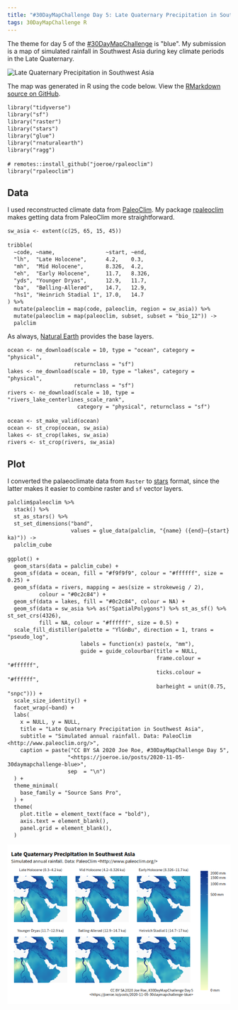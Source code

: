 ```yaml
---
title: "#30DayMapChallenge Day 5: Late Quaternary Precipitation in Southwest Asia"
tags: 30DayMapChallenge R
---
```


The theme for day 5 of the
[\#30DayMapChallenge](/2020/10/31/30daymapchallenge)
is "blue". My submission is a map of simulated rainfall in Southwest
Asia during key climate periods in the Late Quaternary.

![Late Quaternary Precipitation in Southwest
Asia](/assets/30daymapchallenge2020/05-blue.png)

The map was generated in R using the code below. View the [RMarkdown
source on
GitHub](https://github.com/joeroe/joeroe.github.io/blob/master/_posts/2020-11-05-30daymapchallenge-blue.Rmd).

``` {.r}
library("tidyverse")
library("sf")
library("raster")
library("stars")
library("glue")
library("rnaturalearth")
library("ragg")

# remotes::install_github("joeroe/rpaleoclim")
library("rpaleoclim")
```

Data
----

I used reconstructed climate data from
[PaleoClim](http://www.paleoclim.org/). My package
[rpaleoclim](https://github.com/joeroe/rpaleoclim) makes getting data
from PaleoClim more straightforward.

``` {.r}
sw_asia <- extent(c(25, 65, 15, 45))

tribble(
  ~code, ~name,                ~start, ~end,
  "lh",  "Late Holocene",      4.2,    0.3,
  "mh",  "Mid Holocene",       8.326,  4.2,
  "eh",  "Early Holocene",     11.7,   8.326,
  "yds", "Younger Dryas",      12.9,   11.7,
  "ba",  "Bølling-Allerød",    14.7,   12.9,
  "hs1", "Heinrich Stadial 1", 17.0,   14.7
) %>% 
  mutate(paleoclim = map(code, paleoclim, region = sw_asia)) %>% 
  mutate(paleoclim = map(paleoclim, subset, subset = "bio_12")) ->
  palclim
```

As always, [Natural Earth](https://www.naturalearthdata.com/) provides
the base layers.

``` {.r}
ocean <- ne_download(scale = 10, type = "ocean", category = "physical",
                     returnclass = "sf")
lakes <- ne_download(scale = 10, type = "lakes", category = "physical",
                     returnclass = "sf")
rivers <- ne_download(scale = 10, type = "rivers_lake_centerlines_scale_rank", 
                      category = "physical", returnclass = "sf")

ocean <- st_make_valid(ocean)
ocean <- st_crop(ocean, sw_asia)
lakes <- st_crop(lakes, sw_asia)
rivers <- st_crop(rivers, sw_asia)
```

Plot
----

I converted the palaeoclimate data from `Raster` to
[stars](https://r-spatial.github.io/stars/) format, since the latter
makes it easier to combine raster and `sf` vector layers.

``` {.r}
palclim$paleoclim %>% 
  stack() %>% 
  st_as_stars() %>% 
  st_set_dimensions("band", 
                    values = glue_data(palclim, "{name} ({end}–{start} ka)")) ->
  palclim_cube

ggplot() +
  geom_stars(data = palclim_cube) +
  geom_sf(data = ocean, fill = "#f9f9f9", colour = "#ffffff", size = 0.25) +
  geom_sf(data = rivers, mapping = aes(size = strokeweig / 2),
          colour = "#0c2c84") +
  geom_sf(data = lakes, fill = "#0c2c84", colour = NA) +
  geom_sf(data = sw_asia %>% as("SpatialPolygons") %>% st_as_sf() %>% st_set_crs(4326),
          fill = NA, colour = "#ffffff", size = 0.5) +
  scale_fill_distiller(palette = "YlGnBu", direction = 1, trans = "pseudo_log",
                       labels = function(x) paste(x, "mm"),
                       guide = guide_colourbar(title = NULL,
                                               frame.colour = "#ffffff",
                                               ticks.colour = "#ffffff",
                                               barheight = unit(0.75, "snpc"))) +
  scale_size_identity() +
  facet_wrap(~band) +
  labs(
    x = NULL, y = NULL, 
    title = "Late Quaternary Precipitation in Southwest Asia",
    subtitle = "Simulated annual rainfall. Data: PaleoClim <http://www.paleoclim.org/>",
    caption = paste("CC BY SA 2020 Joe Roe, #30DayMapChallenge Day 5",
                   "<https://joeroe.io/posts/2020-11-05-30daymapchallenge-blue>",
                   sep  = "\n")
  ) +
  theme_minimal(
    base_family = "Source Sans Pro",
  ) +
  theme(
    plot.title = element_text(face = "bold"),
    axis.text = element_blank(),
    panel.grid = element_blank(),
  )
```

![](../../assets/30daymapchallenge2020/05-blue/plot-1.png)
